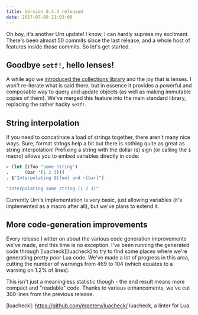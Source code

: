 ```yaml
---
title: Version 0.4.4 released
date: 2017-07-09 21:03:00
---
```


Oh boy, it's another Urn update! I know, I can hardly supress my excitment. There's been almost 50 commits since the
last release, and a whole host of features inside those commits. So let's get started.

## Goodbye `setf!`, hello lenses!
A while ago we [introduced the collections library][collections] and the joy that is lenses. I won't re-iterate what is
said there, but in essence it provides a powerful and composable way to query and update objects (as well as making
immutable copies of them). We've merged this feature into the main standard library, replacing the rather hacky `setf!`.

## String interpolation
If you need to concatinate a load of strings together, there aren't many nice ways. Sure, format strings help a bit but
there is nothing quite as great as string interpolation! Prefixing a string with the dollar (`$`) sign (or calling the
`$` macro) allows you to embed variables directly in code:

```cl
> (let [(foo "some string")
.      (bar '(1 2 3))]
. $"Interpolating ${foo} and ~{bar}")

"Interpolating some string (1 2 3)"
```

Currently Urn's implementation is very basic, just allowing variables (it's implemented as a macro after all), but we've
plans to extend it.

## More code-generation improvements
Every release I witter on about the various code generation improvements we've made, and this time is no exception. I've
been running the generated code through [luacheck][luacheck] to try to find some places where we're generating pretty
poor Lua code. We've made a lot of progress in this area, cutting the number of warnings from 469 to 104 (which equates
to a warning on 1.2% of lines).

This isn't just a meaningless statistic though - the end result means more compact and "readable" code. Thanks to
various enhancements, we've cut 300 lines from the previous release.

[collections]: https://squiddev.github.io/urn/2017/04/08/version-0.2.9.html
[luacheck]: https://github.com/mpeterv/luacheck/ luacheck, a linter for Lua.

